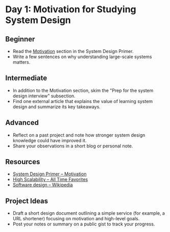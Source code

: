 # Day 1: Motivation for Studying System Design

## Beginner
- Read the [Motivation](https://github.com/donnemartin/system-design-primer#motivation) section in the System Design Primer.
- Write a few sentences on why understanding large-scale systems matters.

## Intermediate
- In addition to the Motivation section, skim the "Prep for the system design interview" subsection.
- Find one external article that explains the value of learning system design and summarize its key takeaways.

## Advanced
- Reflect on a past project and note how stronger system design knowledge could have improved it.
- Share your observations in a short blog or personal note.

## Resources
- [System Design Primer – Motivation](https://github.com/donnemartin/system-design-primer#motivation)
- [High Scalability – All Time Favorites](http://highscalability.com/all-time-favorites/)
- [Software design – Wikipedia](https://en.wikipedia.org/wiki/Software_design)

## Project Ideas
- Draft a short design document outlining a simple service (for example, a URL shortener) focusing on motivation and high-level goals.
- Post your notes or summary on a public gist to track your progress.
